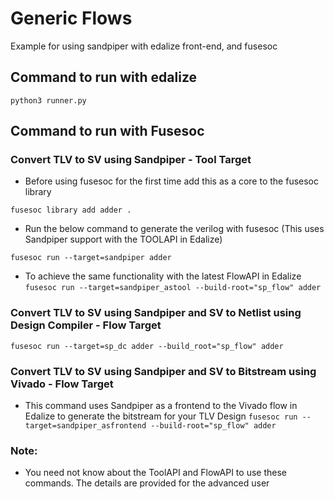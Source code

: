# Generic Flows
Example for using sandpiper with edalize front-end, and fusesoc 
## Command to run with edalize
```python3 runner.py```

## Command to run with Fusesoc 

### Convert TLV to SV using Sandpiper - Tool Target

- Before using fusesoc for the first time add this as a core to the fusesoc library

```fusesoc library add adder .```

- Run the below command to generate the verilog with fusesoc (This uses Sandpiper support with the TOOLAPI in Edalize)

```fusesoc run --target=sandpiper adder```

- To achieve the same functionality with the latest FlowAPI in Edalize
```fusesoc run --target=sandpiper_astool --build-root="sp_flow" adder```

### Convert TLV to SV using Sandpiper and SV to Netlist using Design Compiler - Flow Target
```fusesoc run --target=sp_dc adder --build_root="sp_flow" adder```

### Convert TLV to SV using Sandpiper and SV to Bitstream using Vivado - Flow Target
- This command uses Sandpiper as a frontend to the Vivado flow in Edalize to generate the bitstream for your TLV Design
```fusesoc run --target=sandpiper_asfrontend --build-root="sp_flow" adder```

### Note:
- You need not know about the ToolAPI and FlowAPI to use these commands. The details are provided for the advanced user